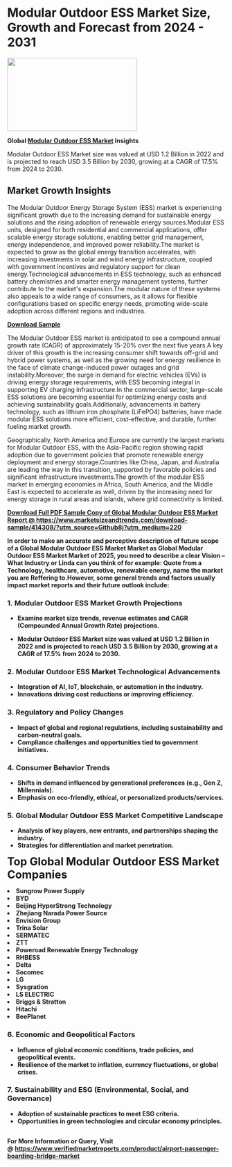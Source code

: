 <H1>Modular Outdoor ESS Market Size, Growth and Forecast from 2024 - 2031</H1><img class="aligncenter size-medium wp-image-584254" src="https://thirdeyenews.in/wp-content/uploads/2024/09/Global-Market-Research-300x168.jpeg" alt="" width="300" height="168" /><p><strong>Global&nbsp;<a href="https://www.marketsizeandtrends.com/download-sample/414308/?utm_source=Github8j?utm_medium=220">Modular Outdoor ESS Market</a> Insights</strong></p><p>Modular Outdoor ESS Market size was valued at USD 1.2 Billion in 2022 and is projected to reach USD 3.5 Billion by 2030, growing at a CAGR of 17.5% from 2024 to 2030.</p><p><h2>Market Growth Insights</h2> <p>The Modular Outdoor Energy Storage System (ESS) market is experiencing significant growth due to the increasing demand for sustainable energy solutions and the rising adoption of renewable energy sources.Modular ESS units, designed for both residential and commercial applications, offer scalable energy storage solutions, enabling better grid management, energy independence, and improved power reliability.The market is expected to grow as the global energy transition accelerates, with increasing investments in solar and wind energy infrastructure, coupled with government incentives and regulatory support for clean energy.Technological advancements in ESS technology, such as enhanced battery chemistries and smarter energy management systems, further contribute to the market's expansion.The modular nature of these systems also appeals to a wide range of consumers, as it allows for flexible configurations based on specific energy needs, promoting wide-scale adoption across different regions and industries.</p> <p><strong><a href="#">Download Sample</a></strong></p> <p>The Modular Outdoor ESS market is anticipated to see a compound annual growth rate (CAGR) of approximately 15-20% over the next five years.A key driver of this growth is the increasing consumer shift towards off-grid and hybrid power systems, as well as the growing need for energy resilience in the face of climate change-induced power outages and grid instability.Moreover, the surge in demand for electric vehicles (EVs) is driving energy storage requirements, with ESS becoming integral in supporting EV charging infrastructure.In the commercial sector, large-scale ESS solutions are becoming essential for optimizing energy costs and achieving sustainability goals.Additionally, advancements in battery technology, such as lithium iron phosphate (LiFePO4) batteries, have made modular ESS solutions more efficient, cost-effective, and durable, further fueling market growth.<p>Geographically, North America and Europe are currently the largest markets for Modular Outdoor ESS, with the Asia-Pacific region showing rapid adoption due to government policies that promote renewable energy deployment and energy storage.Countries like China, Japan, and Australia are leading the way in this transition, supported by favorable policies and significant infrastructure investments.The growth of the modular ESS market in emerging economies in Africa, South America, and the Middle East is expected to accelerate as well, driven by the increasing need for energy storage in rural areas and islands, where grid connectivity is limited.<p><strong><a href="#"></p><p><span class=""><strong>Download Full PDF Sample Copy of Global Modular Outdoor ESS Market Report</strong> @ <a href="https://www.marketsizeandtrends.com/download-sample/414308/?utm_source=Github8j?utm_medium=220" target="_blank">https://www.marketsizeandtrends.com/download-sample/414308/?utm_source=Github8j?utm_medium=220</a></span></p><p>In order to make an accurate and perceptive description of future scope of a Global&nbsp;Modular Outdoor ESS Market Market as Global&nbsp;Modular Outdoor ESS Market Market of 2025, you need to describe a clear Vision &ndash; What Industry or Linda can you think of for example: Quote from a Technology, healthcare, automotive, renewable energy, name the market you are Reffering to.However, some general trends and factors usually impact market reports and their future outlook include:</p><h3>1.&nbsp;<strong>Modular Outdoor ESS Market Growth Projections</strong></h3><ul><li>Examine market size trends, revenue estimates and CAGR (Compounded Annual Growth Rate) projections.</li><li><p>Modular Outdoor ESS Market size was valued at USD 1.2 Billion in 2022 and is projected to reach USD 3.5 Billion by 2030, growing at a CAGR of 17.5% from 2024 to 2030.</p></li></ul><h3>2.&nbsp;<strong>Modular Outdoor ESS Market Technological Advancements</strong></h3><ul><li>Integration of AI, IoT, blockchain, or automation in the industry.</li><li>Innovations driving cost reductions or improving efficiency.</li></ul><h3>3.&nbsp;<strong>Regulatory and Policy Changes</strong></h3><ul><li>Impact of global and regional regulations, including sustainability and carbon-neutral goals.</li><li>Compliance challenges and opportunities tied to government initiatives.</li></ul><h3>4.&nbsp;<strong>Consumer Behavior Trends</strong></h3><ul><li>Shifts in demand influenced by generational preferences (e.g., Gen Z, Millennials).</li><li>Emphasis on eco-friendly, ethical, or personalized products/services.</li></ul><h3>5.&nbsp;<strong>Global Modular Outdoor ESS Market Competitive Landscape</strong></h3><ul><li>Analysis of key players, new entrants, and partnerships shaping the industry.</li><li>Strategies for differentiation and market penetration.</li></ul><p data-pm-slice="1 1 []"><span style="color: inherit; font-family: inherit; font-size: 25px;">Top Global Modular Outdoor ESS Market Companies</span></p><div class="" data-test-id=""><p><li>Sungrow Power Supply</li><li> BYD</li><li> Beijing HyperStrong Technology</li><li> Zhejiang Narada Power Source</li><li> Envision Group</li><li> Trina Solar</li><li> SERMATEC</li><li> ZTT</li><li> Poweroad Renewable Energy Technology</li><li> RHBESS</li><li> Delta</li><li> Socomec</li><li> LG</li><li> Sysgration</li><li> LS ELECTRIC</li><li> Briggs & Stratton</li><li> Hitachi</li><li> BeePlanet</li></p></div><h3>6.&nbsp;<strong>Economic and Geopolitical Factors</strong></h3><ul><li>Influence of global economic conditions, trade policies, and geopolitical events.</li><li>Resilience of the market to inflation, currency fluctuations, or global crises.</li></ul><h3>7.&nbsp;<strong>Sustainability and ESG (Environmental, Social, and Governance)</strong></h3><ul><li>Adoption of sustainable practices to meet ESG criteria.</li><li>Opportunities in green technologies and circular economy principles.</li></ul><h2><strong style="font-size: 14px;">For More Information or Query, Visit @&nbsp;</strong><a style="background-color: #ffffff; font-size: 14px;" href="https://www.marketsizeandtrends.com/report/modular-outdoor-ess-market/" target="_blank">https://www.verifiedmarketreports.com/product/airport-passenger-boarding-bridge-market</a></h2>
